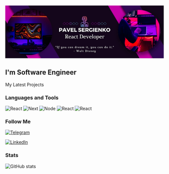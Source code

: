 ![Header](https://github.com/svmed2050/svmed2050/blob/main/assets/header.png)

## I'm Software Engineer

My Latest Projects

### Languages and Tools

![React](https://img.shields.io/badge/-React-blue?style=for-the-badge&logo=react)
![Next](https://img.shields.io/badge/-Next.js-black?style=for-the-badge&logo=next.js)
![Node](https://img.shields.io/badge/-Node.js-blue?style=for-the-badge&logo=node.js)
![React](https://img.shields.io/badge/-HTML5-blue?style=for-the-badge&logo=HTML5)
![React](https://img.shields.io/badge/-CSS3-blue?style=for-the-badge&logo=CSS3)

### Follow Me

[![Telegram](https://img.shields.io/badge/-Telegram-blue?style=social&logo=telegram)](http://youtube.com)

[![LinkedIn](https://img.shields.io/badge/-LinkedIn-blue?style=social&logo=linkedin)](http://youtube.com)

### Stats

![GitHub stats](https://github-readme-stats.vercel.app/api?username=svmed2050&hide=issues,stars&show_icons=true&theme=dracula)
